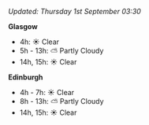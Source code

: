 *Updated: Thursday 1st September 03:30*

**Glasgow**

* 4h: :sunny: Clear
* 5h - 13h: :partly_sunny: Partly Cloudy
* 14h, 15h: :sunny: Clear

**Edinburgh**

* 4h - 7h: :sunny: Clear
* 8h - 13h: :partly_sunny: Partly Cloudy
* 14h, 15h: :sunny: Clear
